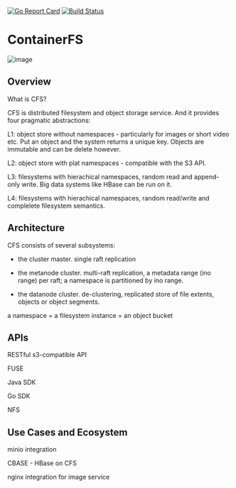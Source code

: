 [![Go Report Card](https://goreportcard.com/badge/github.com/tiglabs/containerfs)](https://goreportcard.com/report/github.com/tiglabs/containerfs)
[![Build Status](https://travis-ci.org/tiglabs/containerfs.svg?branch=master)](https://travis-ci.org/tiglabs/containerfs)
# ContainerFS
![image](doc/logo.png) 

## Overview

What is CFS? 

CFS is distributed filesystem and object storage service. And it provides four pragmatic abstractions: 

L1: object store without namespaces - particularly for images or short video etc. Put an object and the system returns a unique key. Objects are immutable and can be delete however. 

L2: object store with plat namespaces - compatible with the S3 API. 

L3: filesystems with hierachical namespaces, random read and append-only write. Big data systems like HBase can be run on it. 

L4: filesystems with hierachical namespaces, random read/write and complelete filesystem semantics. 

## Architecture

CFS consists of several subsystems: 

* the cluster master. single raft replication

* the metanode cluster. multi-raft replication, a metadata range (ino range) per raft; a namespace is partitioned by ino range. 

* the datanode cluster. de-clustering, replicated store of file extents, objects or object segments. 


a namespace = a filesystem instance = an object bucket


## APIs

RESTful s3-compatible API 

FUSE

Java SDK

Go SDK

NFS

## Use Cases and Ecosystem

minio integration

CBASE - HBase on CFS

nginx integration for image service

